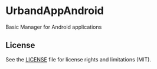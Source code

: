 # UrbandAppAndroid
Basic Manager for Android applications

## License
See the [LICENSE](https://github.com/CoatlCo/UrbandAppAndroid/blob/master/LICENSE.md) file for license rights and limitations (MIT).
